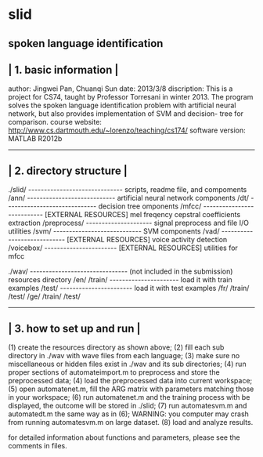 slid
====
spoken language identification
 -----------------------
| 1. basic information  |
 -----------------------
author:             Jingwei Pan, Chuanqi Sun
date:               2013/3/8
discription:        This is a project for CS74, taught by Professor Torresani 
                    in winter 2013. The program solves the spoken language
                    identification problem with artificial neural network,
                    but also provides implementation of SVM and decision-
                    tree for comparison.
course website:     http://www.cs.dartmouth.edu/~lorenzo/teaching/cs174/
software version:   MATLAB R2012b

 -------------------------
| 2. directory structure  |
 -------------------------
./slid/ ------------------------------ scripts, readme file, and compoments
    /ann/ ---------------------------- artificial neural network components
    /dt/ ----------------------------- decision tree omponents
    /mfcc/ --------------------------- [EXTERNAL RESOURCES] mel freqency cepstral coefficients extraction 
    /preprocess/ --------------------- signal preprocess and file I/O utilities
    /svm/ ---------------------------- SVM components
    /vad/ ---------------------------- [EXTERNAL RESOURCES] voice activity detection
    /voicebox/ ----------------------- [EXTERNAL RESOURCES] utilities for mfcc

./wav/ ------------------------------- (not included in the submission) resources directory
    /en/
        /train/ ---------------------- load it with train examples
        /test/ ----------------------- load it with test examples
    /fr/
        /train/
        /test/
    /ge/
        /train/
        /test/

 ---------------------------
| 3. how to set up and run  |
 ---------------------------
(1) create the resources directory as shown above;
(2) fill each sub directory in ./wav with wave files from each language; 
(3) make sure no miscellaneous or hidden files exist in ./wav and its sub directories;
(4) run proper sections of automateimport.m to preprocess and store the preprocessed data;
(4) load the preprocessed data into current workspace;
(5) open automatenet.m, fill the ARG matrix with parameters matching those in your workspace;
(6) run automatenet.m and the training process with be displayed, the outcome will be stored
    in ./slid;
(7) run automatesvm.m and automatedt.m the same way as in (6);
    WARNING: you computer may crash from running automatesvm.m on large dataset. 
(8) load and analyze results.

for detailed information about functions and parameters, please see the comments in files.